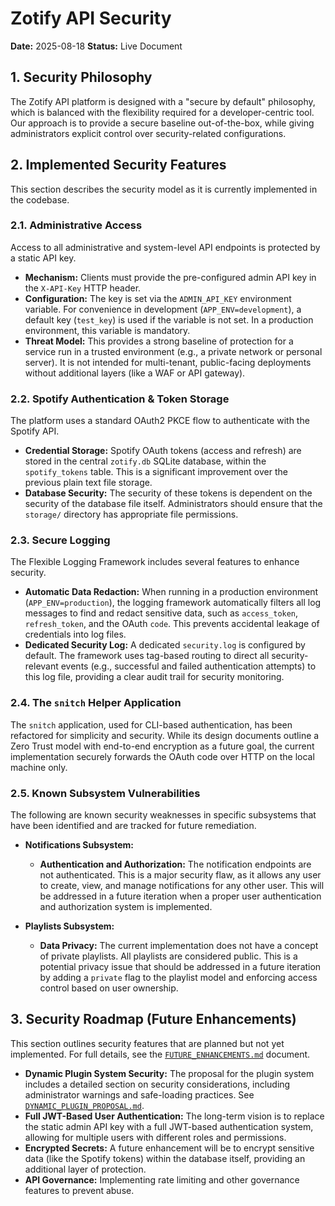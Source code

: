 # Zotify API Security

**Date:** 2025-08-18
**Status:** Live Document

## 1. Security Philosophy

The Zotify API platform is designed with a "secure by default" philosophy, which is balanced with the flexibility required for a developer-centric tool. Our approach is to provide a secure baseline out-of-the-box, while giving administrators explicit control over security-related configurations.

## 2. Implemented Security Features

This section describes the security model as it is currently implemented in the codebase.

### 2.1. Administrative Access

Access to all administrative and system-level API endpoints is protected by a static API key.

-   **Mechanism:** Clients must provide the pre-configured admin API key in the `X-API-Key` HTTP header.
-   **Configuration:** The key is set via the `ADMIN_API_KEY` environment variable. For convenience in development (`APP_ENV=development`), a default key (`test_key`) is used if the variable is not set. In a production environment, this variable is mandatory.
-   **Threat Model:** This provides a strong baseline of protection for a service run in a trusted environment (e.g., a private network or personal server). It is not intended for multi-tenant, public-facing deployments without additional layers (like a WAF or API gateway).

### 2.2. Spotify Authentication & Token Storage

The platform uses a standard OAuth2 PKCE flow to authenticate with the Spotify API.

-   **Credential Storage:** Spotify OAuth tokens (access and refresh) are stored in the central `zotify.db` SQLite database, within the `spotify_tokens` table. This is a significant improvement over the previous plain text file storage.
-   **Database Security:** The security of these tokens is dependent on the security of the database file itself. Administrators should ensure that the `storage/` directory has appropriate file permissions.

### 2.3. Secure Logging

The Flexible Logging Framework includes several features to enhance security.

-   **Automatic Data Redaction:** When running in a production environment (`APP_ENV=production`), the logging framework automatically filters all log messages to find and redact sensitive data, such as `access_token`, `refresh_token`, and the OAuth `code`. This prevents accidental leakage of credentials into log files.
-   **Dedicated Security Log:** A dedicated `security.log` is configured by default. The framework uses tag-based routing to direct all security-relevant events (e.g., successful and failed authentication attempts) to this log file, providing a clear audit trail for security monitoring.

### 2.4. The `snitch` Helper Application

The `snitch` application, used for CLI-based authentication, has been refactored for simplicity and security. While its design documents outline a Zero Trust model with end-to-end encryption as a future goal, the current implementation securely forwards the OAuth code over HTTP on the local machine only.

### 2.5. Known Subsystem Vulnerabilities

The following are known security weaknesses in specific subsystems that have been identified and are tracked for future remediation.

*   **Notifications Subsystem:**
    *   **Authentication and Authorization:** The notification endpoints are not authenticated. This is a major security flaw, as it allows any user to create, view, and manage notifications for any other user. This will be addressed in a future iteration when a proper user authentication and authorization system is implemented.

*   **Playlists Subsystem:**
    *   **Data Privacy:** The current implementation does not have a concept of private playlists. All playlists are considered public. This is a potential privacy issue that should be addressed in a future iteration by adding a `private` flag to the playlist model and enforcing access control based on user ownership.

## 3. Security Roadmap (Future Enhancements)

This section outlines security features that are planned but not yet implemented. For full details, see the [`FUTURE_ENHANCEMENTS.md`](./FUTURE_ENHANCEMENTS.md) document.

-   **Dynamic Plugin System Security:** The proposal for the plugin system includes a detailed section on security considerations, including administrator warnings and safe-loading practices. See [`DYNAMIC_PLUGIN_PROPOSAL.md`](./proposals/DYNAMIC_PLUGIN_PROPOSAL.md).
-   **Full JWT-Based User Authentication:** The long-term vision is to replace the static admin API key with a full JWT-based authentication system, allowing for multiple users with different roles and permissions.
-   **Encrypted Secrets:** A future enhancement will be to encrypt sensitive data (like the Spotify tokens) within the database itself, providing an additional layer of protection.
-   **API Governance:** Implementing rate limiting and other governance features to prevent abuse.
